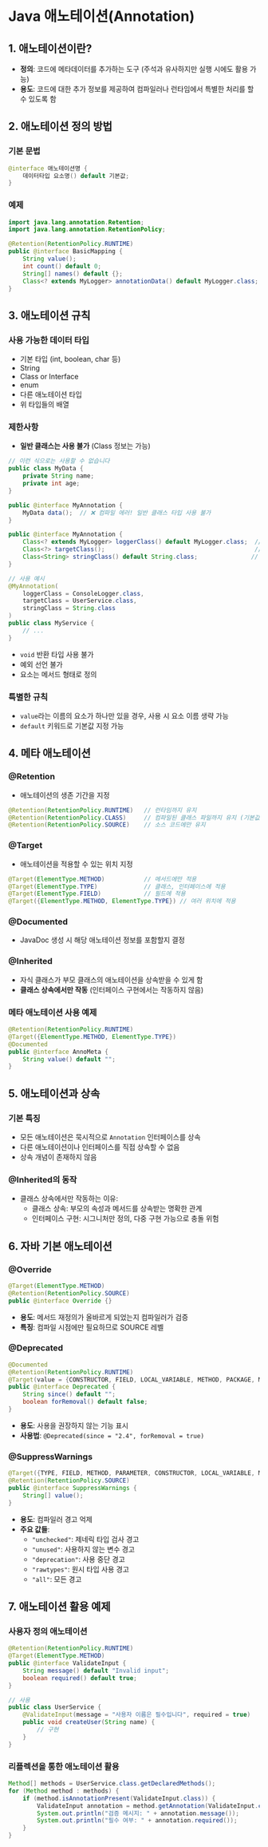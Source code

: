# Java 애노테이션(Annotation)

## 1. 애노테이션이란?

- **정의**: 코드에 메타데이터를 추가하는 도구 (주석과 유사하지만 실행 시에도 활용 가능)
- **용도**: 코드에 대한 추가 정보를 제공하여 컴파일러나 런타임에서 특별한 처리를 할 수 있도록 함

## 2. 애노테이션 정의 방법

### 기본 문법

```java
@interface 애노테이션명 {
    데이터타입 요소명() default 기본값;
}
```

### 예제

```java
import java.lang.annotation.Retention;
import java.lang.annotation.RetentionPolicy;

@Retention(RetentionPolicy.RUNTIME)
public @interface BasicMapping { 
    String value();
    int count() default 0;
    String[] names() default {};
    Class<? extends MyLogger> annotationData() default MyLogger.class;
}
```

## 3. 애노테이션 규칙

### 사용 가능한 데이터 타입

- 기본 타입 (int, boolean, char 등)
- String
- Class or Interface
- enum
- 다른 애노테이션 타입
- 위 타입들의 배열

### 제한사항

- **일반 클래스는 사용 불가** (Class 정보는 가능)
```java
// 이런 식으로는 사용할 수 없습니다
public class MyData {
    private String name;
    private int age;
}

public @interface MyAnnotation {
    MyData data();  // ❌ 컴파일 에러! 일반 클래스 타입 사용 불가
}

public @interface MyAnnotation {
    Class<? extends MyLogger> loggerClass() default MyLogger.class;  // ✅ 가능!
    Class<?> targetClass();                                          // ✅ 가능!
    Class<String> stringClass() default String.class;               // ✅ 가능!
}

// 사용 예시
@MyAnnotation(
    loggerClass = ConsoleLogger.class,
    targetClass = UserService.class,
    stringClass = String.class
)
public class MyService {
    // ...
}
```
- `void` 반환 타입 사용 불가
- 예외 선언 불가
- 요소는 메서드 형태로 정의

### 특별한 규칙

- `value`라는 이름의 요소가 하나만 있을 경우, 사용 시 요소 이름 생략 가능
- `default` 키워드로 기본값 지정 가능

## 4. 메타 애노테이션

### @Retention

- 애노테이션의 생존 기간을 지정

```java
@Retention(RetentionPolicy.RUNTIME)   // 런타임까지 유지
@Retention(RetentionPolicy.CLASS)     // 컴파일된 클래스 파일까지 유지 (기본값)
@Retention(RetentionPolicy.SOURCE)    // 소스 코드에만 유지
```

### @Target

- 애노테이션을 적용할 수 있는 위치 지정

```java
@Target(ElementType.METHOD)           // 메서드에만 적용
@Target(ElementType.TYPE)             // 클래스, 인터페이스에 적용
@Target(ElementType.FIELD)            // 필드에 적용
@Target({ElementType.METHOD, ElementType.TYPE}) // 여러 위치에 적용
```

### @Documented

- JavaDoc 생성 시 해당 애노테이션 정보를 포함할지 결정

### @Inherited

- 자식 클래스가 부모 클래스의 애노테이션을 상속받을 수 있게 함
- **클래스 상속에서만 작동** (인터페이스 구현에서는 작동하지 않음)

### 메타 애노테이션 사용 예제

```java
@Retention(RetentionPolicy.RUNTIME)
@Target({ElementType.METHOD, ElementType.TYPE})
@Documented
public @interface AnnoMeta {
    String value() default "";
}
```

## 5. 애노테이션과 상속

### 기본 특징

- 모든 애노테이션은 묵시적으로 `Annotation` 인터페이스를 상속
- 다른 애노테이션이나 인터페이스를 직접 상속할 수 없음
- 상속 개념이 존재하지 않음

### @Inherited의 동작

- 클래스 상속에서만 작동하는 이유:
    - 클래스 상속: 부모의 속성과 메서드를 상속받는 명확한 관계
    - 인터페이스 구현: 시그니처만 정의, 다중 구현 가능으로 충돌 위험

## 6. 자바 기본 애노테이션

### @Override

```java
@Target(ElementType.METHOD)
@Retention(RetentionPolicy.SOURCE)
public @interface Override {}
```

- **용도**: 메서드 재정의가 올바르게 되었는지 컴파일러가 검증
- **특징**: 컴파일 시점에만 필요하므로 SOURCE 레벨

### @Deprecated

```java
@Documented
@Retention(RetentionPolicy.RUNTIME)
@Target(value = {CONSTRUCTOR, FIELD, LOCAL_VARIABLE, METHOD, PACKAGE, MODULE, PARAMETER, TYPE})
public @interface Deprecated {
    String since() default "";
    boolean forRemoval() default false;
}
```

- **용도**: 사용을 권장하지 않는 기능 표시
- **사용법**: `@Deprecated(since = "2.4", forRemoval = true)`

### @SuppressWarnings

```java
@Target({TYPE, FIELD, METHOD, PARAMETER, CONSTRUCTOR, LOCAL_VARIABLE, MODULE})
@Retention(RetentionPolicy.SOURCE)
public @interface SuppressWarnings {
    String[] value();
}
```

- **용도**: 컴파일러 경고 억제
- **주요 값들**:
    - `"unchecked"`: 제네릭 타입 검사 경고
    - `"unused"`: 사용하지 않는 변수 경고
    - `"deprecation"`: 사용 중단 경고
    - `"rawtypes"`: 원시 타입 사용 경고
    - `"all"`: 모든 경고

## 7. 애노테이션 활용 예제

### 사용자 정의 애노테이션

```java
@Retention(RetentionPolicy.RUNTIME)
@Target(ElementType.METHOD)
public @interface ValidateInput {
    String message() default "Invalid input";
    boolean required() default true;
}

// 사용
public class UserService {
    @ValidateInput(message = "사용자 이름은 필수입니다", required = true)
    public void createUser(String name) {
        // 구현
    }
}
```

### 리플렉션을 통한 애노테이션 활용

```java
Method[] methods = UserService.class.getDeclaredMethods();
for (Method method : methods) {
    if (method.isAnnotationPresent(ValidateInput.class)) {
        ValidateInput annotation = method.getAnnotation(ValidateInput.class);
        System.out.println("검증 메시지: " + annotation.message());
        System.out.println("필수 여부: " + annotation.required());
    }
}
```

